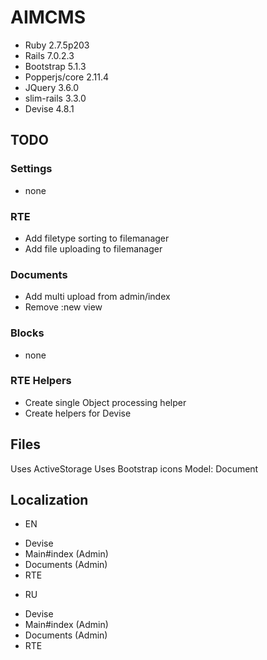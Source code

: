 # AIMCMS

* Ruby 2.7.5p203
* Rails 7.0.2.3
* Bootstrap 5.1.3
* Popperjs/core 2.11.4
* JQuery 3.6.0
* slim-rails 3.3.0
* Devise 4.8.1

## TODO
### Settings
* none
### RTE
* Add filetype sorting to filemanager
* Add file uploading to filemanager
### Documents
* Add multi upload from admin/index
* Remove :new view
### Blocks
* none
### RTE Helpers
* Create single Object processing helper
* Create helpers for Devise

## Files
Uses ActiveStorage
Uses Bootstrap icons
Model: Document

## Localization
* EN
- Devise
- Main#index (Admin)
- Documents (Admin)
- RTE

* RU
- Devise
- Main#index (Admin)
- Documents (Admin)
- RTE